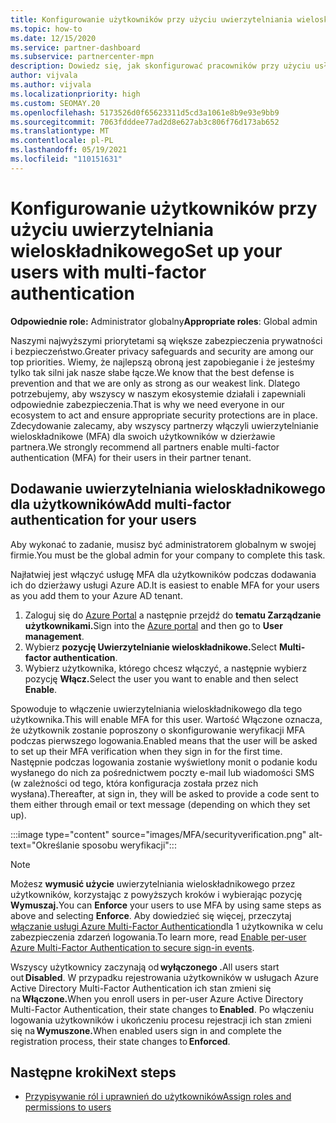 ```yaml
---
title: Konfigurowanie użytkowników przy użyciu uwierzytelniania wieloskładnikowego
ms.topic: how-to
ms.date: 12/15/2020
ms.service: partner-dashboard
ms.subservice: partnercenter-mpn
description: Dowiedz się, jak skonfigurować pracowników przy użyciu usługi MFA
author: vijvala
ms.author: vijvala
ms.localizationpriority: high
ms.custom: SEOMAY.20
ms.openlocfilehash: 5173526d0f65623311d5cd3a1061e8b9e93e9bb9
ms.sourcegitcommit: 7063fdddee77ad2d8e627ab3c806f76d173ab652
ms.translationtype: MT
ms.contentlocale: pl-PL
ms.lasthandoff: 05/19/2021
ms.locfileid: "110151631"
---
```

# <a name="set-up-your-users-with-multi-factor-authentication"></a><span data-ttu-id="bc94e-103">Konfigurowanie użytkowników przy użyciu uwierzytelniania wieloskładnikowego</span><span class="sxs-lookup"><span data-stu-id="bc94e-103">Set up your users with multi-factor authentication</span></span>

<span data-ttu-id="bc94e-104">**Odpowiednie role:** Administrator globalny</span><span class="sxs-lookup"><span data-stu-id="bc94e-104">**Appropriate roles**: Global admin</span></span>

<span data-ttu-id="bc94e-105">Naszymi najwyższymi priorytetami są większe zabezpieczenia prywatności i bezpieczeństwo.</span><span class="sxs-lookup"><span data-stu-id="bc94e-105">Greater privacy safeguards and security are among our top priorities.</span></span> <span data-ttu-id="bc94e-106">Wiemy, że najlepszą obroną jest zapobieganie i że jesteśmy tylko tak silni jak nasze słabe łącze.</span><span class="sxs-lookup"><span data-stu-id="bc94e-106">We know that the best defense is prevention and that we are only as strong as our weakest link.</span></span> <span data-ttu-id="bc94e-107">Dlatego potrzebujemy, aby wszyscy w naszym ekosystemie działali i zapewniali odpowiednie zabezpieczenia.</span><span class="sxs-lookup"><span data-stu-id="bc94e-107">That is why we need everyone in our ecosystem to act and ensure appropriate security protections are in place.</span></span> <span data-ttu-id="bc94e-108">Zdecydowanie zalecamy, aby wszyscy partnerzy włączyli uwierzytelnianie wieloskładnikowe (MFA) dla swoich użytkowników w dzierżawie partnera.</span><span class="sxs-lookup"><span data-stu-id="bc94e-108">We strongly recommend all partners enable multi-factor authentication (MFA) for their users in their partner tenant.</span></span> 

## <a name="add-multi-factor-authentication-for-your-users"></a><span data-ttu-id="bc94e-109">Dodawanie uwierzytelniania wieloskładnikowego dla użytkowników</span><span class="sxs-lookup"><span data-stu-id="bc94e-109">Add multi-factor authentication for your users</span></span>

<span data-ttu-id="bc94e-110">Aby wykonać to zadanie, musisz być administratorem globalnym w swojej firmie.</span><span class="sxs-lookup"><span data-stu-id="bc94e-110">You must be the global admin for your company to complete this task.</span></span>

<span data-ttu-id="bc94e-111">Najłatwiej jest włączyć usługę MFA dla użytkowników podczas dodawania ich do dzierżawy usługi Azure AD.</span><span class="sxs-lookup"><span data-stu-id="bc94e-111">It is easiest to enable MFA for your users as you add them to your Azure AD tenant.</span></span>

1. <span data-ttu-id="bc94e-112">Zaloguj się do [Azure Portal](https://portal.azure.com) a następnie przejdź do **tematu Zarządzanie użytkownikami.**</span><span class="sxs-lookup"><span data-stu-id="bc94e-112">Sign into the [Azure portal](https://portal.azure.com) and then go to **User management**.</span></span>
1. <span data-ttu-id="bc94e-113">Wybierz **pozycję Uwierzytelnianie wieloskładnikowe.**</span><span class="sxs-lookup"><span data-stu-id="bc94e-113">Select **Multi-factor authentication**.</span></span>
1. <span data-ttu-id="bc94e-114">Wybierz użytkownika, którego chcesz włączyć, a następnie wybierz pozycję **Włącz.**</span><span class="sxs-lookup"><span data-stu-id="bc94e-114">Select the user you want to enable and then select **Enable**.</span></span>

<span data-ttu-id="bc94e-115">Spowoduje to włączenie uwierzytelniania wieloskładnikowego dla tego użytkownika.</span><span class="sxs-lookup"><span data-stu-id="bc94e-115">This will enable MFA for this user.</span></span> <span data-ttu-id="bc94e-116">Wartość Włączone oznacza, że użytkownik zostanie poproszony o skonfigurowanie weryfikacji MFA podczas pierwszego logowania.</span><span class="sxs-lookup"><span data-stu-id="bc94e-116">Enabled means that the user will be asked to set up their MFA verification when they sign in for the first time.</span></span> <span data-ttu-id="bc94e-117">Następnie podczas logowania zostanie wyświetlony monit o podanie kodu wysłanego do nich za pośrednictwem poczty e-mail lub wiadomości SMS (w zależności od tego, która konfiguracja została przez nich wysłana).</span><span class="sxs-lookup"><span data-stu-id="bc94e-117">Thereafter, at sign in, they will be asked to provide a code sent to them either through email or text message (depending on which they set up).</span></span>  

:::image type="content" source="images/MFA/securityverification.png" alt-text="Określanie sposobu weryfikacji":::

>[!NOTE]
><span data-ttu-id="bc94e-119">Możesz **wymusić użycie** uwierzytelniania wieloskładnikowego przez użytkowników, korzystając z powyższych kroków i wybierając pozycję **Wymuszaj.**</span><span class="sxs-lookup"><span data-stu-id="bc94e-119">You can **Enforce** your users to use MFA by using same steps as above and selecting **Enforce**.</span></span> <span data-ttu-id="bc94e-120">Aby dowiedzieć się więcej, przeczytaj [włączanie usługi Azure Multi-Factor Authentication](/azure/active-directory/authentication/howto-mfa-userstates)dla 1 użytkownika w celu zabezpieczenia zdarzeń logowania.</span><span class="sxs-lookup"><span data-stu-id="bc94e-120">To learn more, read [Enable per-user Azure Multi-Factor Authentication to secure sign-in events](/azure/active-directory/authentication/howto-mfa-userstates).</span></span> 

<span data-ttu-id="bc94e-121">Wszyscy użytkownicy zaczynają od **wyłączonego .**</span><span class="sxs-lookup"><span data-stu-id="bc94e-121">All users start out **Disabled**.</span></span> <span data-ttu-id="bc94e-122">W przypadku rejestrowania użytkowników w usługach Azure Active Directory Multi-Factor Authentication ich stan zmieni się na **Włączone.**</span><span class="sxs-lookup"><span data-stu-id="bc94e-122">When you enroll users in per-user Azure Active Directory Multi-Factor Authentication, their state changes to **Enabled**.</span></span> <span data-ttu-id="bc94e-123">Po włączeniu logowania użytkowników i ukończeniu procesu rejestracji ich stan zmieni się na **Wymuszone.**</span><span class="sxs-lookup"><span data-stu-id="bc94e-123">When enabled users sign in and complete the registration process, their state changes to **Enforced**.</span></span> 

## <a name="next-steps"></a><span data-ttu-id="bc94e-124">Następne kroki</span><span class="sxs-lookup"><span data-stu-id="bc94e-124">Next steps</span></span>

- [<span data-ttu-id="bc94e-125">Przypisywanie ról i uprawnień do użytkowników</span><span class="sxs-lookup"><span data-stu-id="bc94e-125">Assign roles and permissions to users</span></span>](permissions-overview.md)
